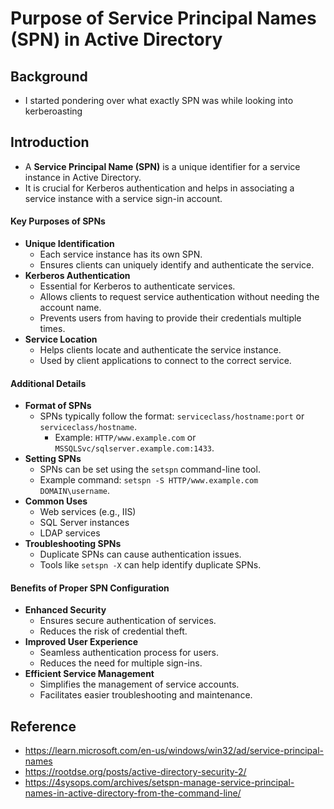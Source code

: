 # Purpose of Service Principal Names (SPN) in Active Directory

## Background

* I started pondering over what exactly SPN was while looking into kerberoasting

## Introduction

* A **Service Principal Name (SPN)** is a unique identifier for a service instance in Active Directory.
* It is crucial for Kerberos authentication and helps in associating a service instance with a service sign-in account.

#### Key Purposes of SPNs

* **Unique Identification**
  * Each service instance has its own SPN.
  * Ensures clients can uniquely identify and authenticate the service.
* **Kerberos Authentication**
  * Essential for Kerberos to authenticate services.
  * Allows clients to request service authentication without needing the account name.
  * Prevents users from having to provide their credentials multiple times.
* **Service Location**
  * Helps clients locate and authenticate the service instance.
  * Used by client applications to connect to the correct service.

#### Additional Details

* **Format of SPNs**
  * SPNs typically follow the format: `serviceclass/hostname:port` or `serviceclass/hostname`.
    * Example: `HTTP/www.example.com` or `MSSQLSvc/sqlserver.example.com:1433`.
* **Setting SPNs**
  * SPNs can be set using the `setspn` command-line tool.
  * Example command: `setspn -S HTTP/www.example.com DOMAIN\username`.
* **Common Uses**
  * Web services (e.g., IIS)
  * SQL Server instances
  * LDAP services
* **Troubleshooting SPNs**
  * Duplicate SPNs can cause authentication issues.
  * Tools like `setspn -X` can help identify duplicate SPNs.

#### Benefits of Proper SPN Configuration

* **Enhanced Security**
  * Ensures secure authentication of services.
  * Reduces the risk of credential theft.
* **Improved User Experience**
  * Seamless authentication process for users.
  * Reduces the need for multiple sign-ins.
* **Efficient Service Management**
  * Simplifies the management of service accounts.
  * Facilitates easier troubleshooting and maintenance.

## Reference

* https://learn.microsoft.com/en-us/windows/win32/ad/service-principal-names
* https://rootdse.org/posts/active-directory-security-2/
* https://4sysops.com/archives/setspn-manage-service-principal-names-in-active-directory-from-the-command-line/

